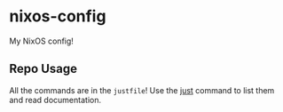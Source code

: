 # nixos-config

My NixOS config!

## Repo Usage

All the commands are in the `justfile`! Use the
[just](https://github.com/casey/just) command to list them and read
documentation.
